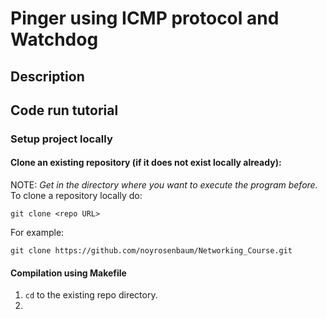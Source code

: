<!-- Explanation of the assignment and how to code works -->
# Pinger using ICMP protocol and Watchdog

## Description

## Code run tutorial

### Setup project locally

#### Clone an existing repository (**if it does not exist locally already**):
NOTE: *Get in the directory where you want to execute the program before.* \
To clone a repository locally do:
```
git clone <repo URL>
```
For example:
```
git clone https://github.com/noyrosenbaum/Networking_Course.git
```
#### Compilation using Makefile

1. `cd` to the existing repo directory.
1. 


